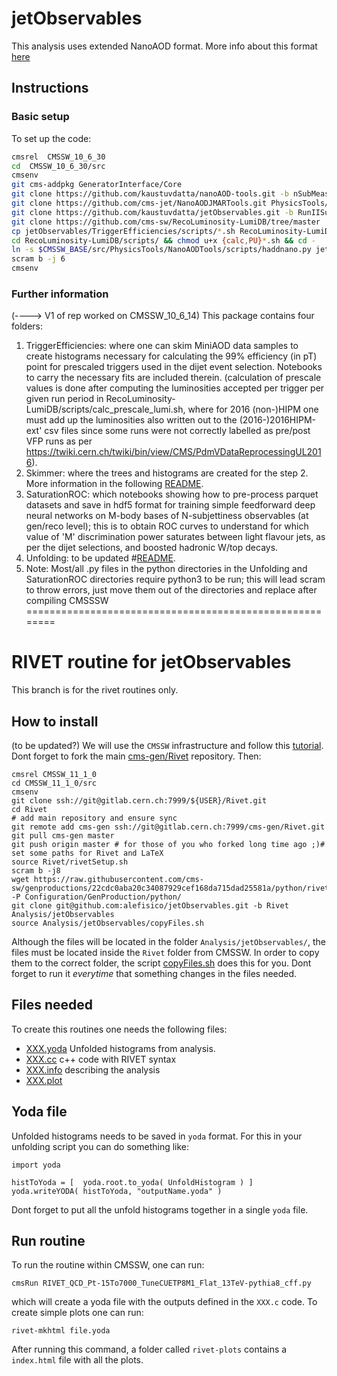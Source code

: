 # jetObservables


This analysis uses extended NanoAOD format. More info about this format [here](https://twiki.cern.ch/twiki/bin/view/CMS/JetMET/JMARNanoAODv1)

## Instructions

### Basic setup 
To set up the code:
```bash
cmsrel  CMSSW_10_6_30
cd  CMSSW_10_6_30/src
cmsenv
git cms-addpkg GeneratorInterface/Core
git clone https://github.com/kaustuvdatta/nanoAOD-tools.git -b nSubMeasurements PhysicsTools/NanoAODTools
git clone https://github.com/cms-jet/NanoAODJMARTools.git PhysicsTools/NanoAODJMARTools
git clone https://github.com/kaustuvdatta/jetObservables.git -b RunIISummer20UL jetObservables/
git clone https://github.com/cms-sw/RecoLuminosity-LumiDB/tree/master 
cp jetObservables/TriggerEfficiencies/scripts/*.sh RecoLuminosity-LumiDB/scripts/ 
cd RecoLuminosity-LumiDB/scripts/ && chmod u+x {calc,PU}*.sh && cd -
ln -s $CMSSW_BASE/src/PhysicsTools/NanoAODTools/scripts/haddnano.py jetObservables/Skimmer/test/
scram b -j 6
cmsenv
```

### Further information
(----> V1 of rep worked on CMSSW_10_6_14)
This package contains four folders: 
1. TriggerEfficiencies: where one can skim MiniAOD data samples to create histograms necessary for calculating the 99% efficiency (in pT) point for prescaled triggers used in the dijet event selection. Notebooks to carry the necessary fits are included therein. (calculation of prescale values is done after computing the luminosities accepted per trigger per given run period in RecoLuminosity-LumiDB/scripts/calc_prescale_lumi.sh, where for 2016 (non-)HIPM one must add up the luminosities also written out to the (2016-)2016HIPM-ext' csv files since some runs were not correctly labelled as pre/post VFP runs as per https://twiki.cern.ch/twiki/bin/view/CMS/PdmVDataReprocessingUL2016).
2. Skimmer: where the trees and histograms are created for the step 2. More information in the following [README](Skimmer/README.md).
3. SaturationROC: which notebooks showing how to pre-process parquet datasets and save in hdf5 format for training simple feedforward deep neural networks on M-body bases of N-subjettiness observables (at gen/reco level); this is to obtain ROC curves to understand for which value of 'M' discrimination power saturates between light flavour jets, as per the dijet selections, and boosted hadronic W/top decays. 
4. Unfolding: to be updated
   #[README](Unfolding/README.md).
6. Note: Most/all .py files in the python directories in the Unfolding and SaturationROC directories require python3 to be run; this will lead scram to throw errors, just move them out of the directories and replace after compiling CMSSSW
========================================================

# RIVET routine for jetObservables

This branch is for the rivet routines only.

## How to install
(to be updated?)
We will use the `CMSSW` infrastructure and follow this [tutorial](https://indico.cern.ch/event/962610/contributions/4049790/attachments/2131081/3588988/rivet_tutorial_mseidel.pdf). Dont forget to fork the main [cms-gen/Rivet](https://gitlab.cern.ch/cms-gen/Rivet) repository. Then:
```
cmsrel CMSSW_11_1_0
cd CMSSW_11_1_0/src
cmsenv
git clone ssh://git@gitlab.cern.ch:7999/${USER}/Rivet.git
cd Rivet
# add main repository and ensure sync
git remote add cms-gen ssh://git@gitlab.cern.ch:7999/cms-gen/Rivet.git
git pull cms-gen master
git push origin master # for those of you who forked long time ago ;)# set some paths for Rivet and LaTeX
source Rivet/rivetSetup.sh
scram b -j8
wget https://raw.githubusercontent.com/cms-sw/genproductions/22cdc0aba20c34087929cef168da715dad25581a/python/rivet_customize.py  -P Configuration/GenProduction/python/
git clone git@github.com:alefisico/jetObservables.git -b Rivet Analysis/jetObservables
source Analysis/jetObservables/copyFiles.sh
```

Although the files will be located in the folder `Analysis/jetObservables/`, the files must be located inside the `Rivet` folder from CMSSW. In order to copy them to the correct folder, the script [copyFiles.sh](copyFiles.sh) does this for you. Dont forget to run it _everytime_ that something changes in the files needed.


## Files needed

To create this routines one needs the following files:
 * [XXX.yoda](CMS_2021_PAS_SMP_21_XXX.yoda) Unfolded histograms from analysis. 
 * [XXX.cc](CMS_2021_PAS_SMP_21_XXX.cc) c++ code with RIVET syntax
 * [XXX.info](CMS_2021_PAS_SMP_21_XXX.info) describing the analysis
 * [XXX.plot](CMS_2021_PAS_SMP_21_XXX.plot) 

## Yoda file

Unfolded histograms needs to be saved in `yoda` format. For this in your unfolding script you can do something like:
``````
import yoda 

histToYoda = [  yoda.root.to_yoda( UnfoldHistogram ) ]
yoda.writeYODA( histToYoda, "outputName.yoda" )
``````
Dont forget to put all the unfold histograms together in a single `yoda` file. 

## Run routine

To run the routine within CMSSW, one can run:
```
cmsRun RIVET_QCD_Pt-15To7000_TuneCUETP8M1_Flat_13TeV-pythia8_cff.py
```
which will create a yoda file with the outputs defined in the `XXX.c` code. To create simple plots one can run:
```
rivet-mkhtml file.yoda
```
After running this command, a folder called `rivet-plots` contains a `index.html` file with all the plots.
